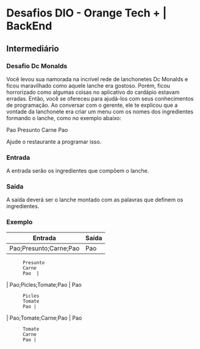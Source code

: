 # Desafios DIO - Orange Tech + | BackEnd

## Intermediário

### Desafio Dc Monalds

Você levou sua namorada na incrível rede de lanchonetes Dc Monalds e ficou maravilhado como aquele lanche era gostoso. Porém, ficou horrorizado como algumas coisas no aplicativo do cardápio estavam erradas. Então, você se ofereceu para ajudá-los com seus conhecimentos de programação. Ao conversar com o gerente, ele te explicou que a vontade da lanchonete era criar um menu com os nomes dos ingredientes formando o lanche, como no exemplo abaixo:

Pao
Presunto
Carne
Pao

Ajude o restaurante a programar isso.

### Entrada

A entrada serão os ingredientes que compõem o lanche.

### Saída

A saída deverá ser o lanche montado com as palavras que definem os ingredientes.

### Exemplo

| Entrada                | Saída |
| ---------------------- | ----- |
| Pao;Presunto;Carne;Pao | Pao   |

          Presunto
          Carne
          Pao  |

| Pao;Picles;Tomate;Pao | Pao

          Picles
          Tomate
          Pao |

| Pao;Tomate;Carne;Pao | Pao

          Tomate
          Carne
          Pao |
